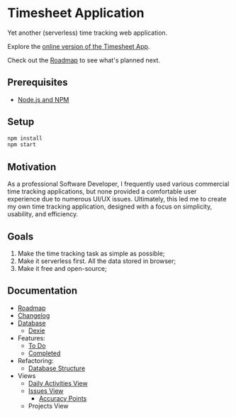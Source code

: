# Timesheet Application

Yet another (serverless) time tracking web application. 

Explore the [online version of the Timesheet App](https://time.e-dreams.lv/).

Check out the [Roadmap](./docs/roadmap.md) to see what's planned next.

## Prerequisites

* [Node.js and NPM](https://nodejs.org/en)

## Setup

```bash
npm install
npm start
```

## Motivation 

As a professional Software Developer, I frequently used various commercial time tracking applications, but none provided a comfortable user experience due to numerous UI/UX issues. Ultimately, this led me to create my own time tracking application, designed with a focus on simplicity, usability, and efficiency.

## Goals

1. Make the time tracking task as simple as possible;
2. Make it serverless first. All the data stored in browser;
3. Make it free and open-source;

## Documentation

* [Roadmap](/docs/roadmap.md)
* [Changelog](./docs/changelog.md)
* [Database](./docs/database.md)
  * [Dexie](./docs/dexie.md)
* Features:
  * [To Do](./docs/todo.md)
  * [Completed](./docs/completed.md)
* Refactoring:
  * [Database Structure](./docs/refactoring/database_structure.md)
* Views
  * [Daily Activities View](./docs/views/daily_activity.md)
  * [Issues View](./docs/views/issues.md)
    * [Accuracy Points](./docs/accuracy_points.md)
  * Projects View
